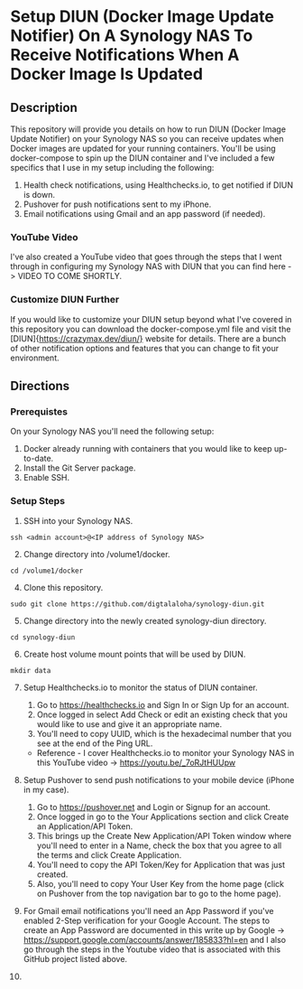 # Setup DIUN (Docker Image Update Notifier) On A Synology NAS To Receive Notifications When A Docker Image Is Updated

## Description

This repository will provide you details on how to run DIUN (Docker Image Update Notifier) on your Synology NAS so you can receive updates when Docker images are updated for your running containers.  You'll be using docker-compose to spin up the DIUN container and I've included a few specifics that I use in my setup including the following:

1. Health check notifications, using Healthchecks.io, to get notified if DIUN is down.
2. Pushover for push notifications sent to my iPhone.
3. Email notifications using Gmail and an app password (if needed).

### YouTube Video
I've also created a YouTube video that goes through the steps that I went through in configuring my Synology NAS with DIUN that you can find here -> VIDEO TO COME SHORTLY.

### Customize DIUN Further
If you would like to customize your DIUN setup beyond what I've covered in this repository you can download the docker-compose.yml file and visit the [DIUN]{https://crazymax.dev/diun/} website for details.  There are a bunch of other notification options and features that you can change to fit your environment. 

## Directions

### Prerequistes
On your Synology NAS you'll need the following setup:
1. Docker already running with containers that you would like to keep up-to-date.
2. Install the Git Server package.
3. Enable SSH.

### Setup Steps 
1. SSH into your Synology NAS.
```
ssh <admin account>@<IP address of Synology NAS>
```
2. Change directory into /volume1/docker. 
```
cd /volume1/docker
```
4. Clone this repository.
```
sudo git clone https://github.com/digtalaloha/synology-diun.git
```
5. Change directory into the newly created synology-diun directory.
```
cd synology-diun
```
6. Create host volume mount points that will be used by DIUN.
```
mkdir data
```
7. Setup Healthchecks.io to monitor the status of DIUN container.
   1. Go to https://healthchecks.io and Sign In or Sign Up for an account.
   2. Once logged in select Add Check or edit an existing check that you would like to use and give it an appropriate name.
   3. You'll need to copy UUID, which is the hexadecimal number that you see at the end of the Ping URL.

   * Reference - I cover Healthchecks.io to monitor your Synology NAS in this YouTube video -> https://youtu.be/_7oRJtHUUpw


8. Setup Pushover to send push notifications to your mobile device (iPhone in my case).
   1. Go to https://pushover.net and Login or Signup for an account.
   2. Once logged in go to the Your Applications section and click Create an Application/API Token.
   3. This brings up the Create New Application/API Token window where you'll need to enter in a Name, check the box that you agree to all the terms and click Create Application.
   4. You'll need to copy the API Token/Key for Application that was just created.
   5. Also, you'll need to copy Your User Key from the home page (click on Pushover from the top navigation bar to go to the home page).
10. For Gmail email notifications you'll need an App Password if you've enabled 2-Step verification for your Google Account.  The steps to create an App Password are documented in this write up by Google -> https://support.google.com/accounts/answer/185833?hl=en and I also go through the steps in the Youtube video that is associated with this GitHub project listed above.
11. 
